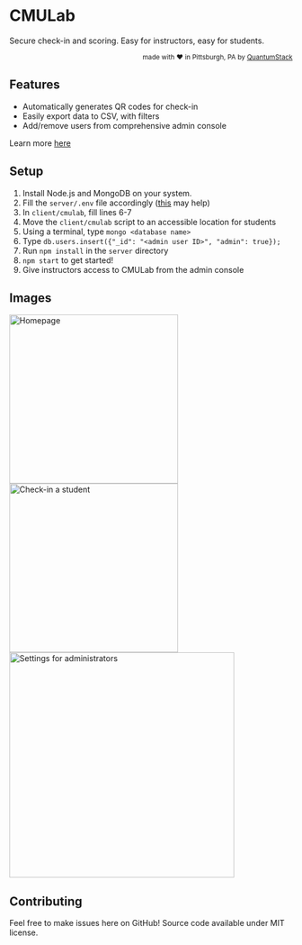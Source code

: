 # CMULab



Secure check-in and scoring. Easy for instructors, easy for students. 

<div align="right"><sup>
  made with ❤️ in Pittsburgh, PA by <a href="https://quantumstack.xyz">QuantumStack</a>
</sup></div>

## Features

- Automatically generates QR codes for check-in
- Easily export data to CSV, with filters
- Add/remove users from comprehensive admin console

Learn more [here](https://cmulab.quantumstack.xyz)

## Setup

1. Install Node.js and MongoDB on your system.
2. Fill the `server/.env` file accordingly ([this](https://developers.google.com/identity/protocols/OAuth2) may help)
3. In `client/cmulab`, fill lines 6-7
4. Move the `client/cmulab` script to an accessible location for students
5. Using a terminal, type `mongo <database name>`
6. Type `db.users.insert({"_id": "<admin user ID>", "admin": true});`
7. Run `npm install` in the `server` directory
8. `npm start` to get started!
9. Give instructors access to CMULab from the admin console

## Images

<img src="https://i.imgur.com/lqJ0iND.png" width="300" title="Homepage">

<img src="https://i.imgur.com/Cy0danI.png" width="300" title="Check-in a student">

<img src="https://i.imgur.com/5IIMK5E.png" width="400" title="Settings for administrators">

## Contributing

Feel free to make issues here on GitHub! Source code available under MIT license.
